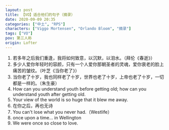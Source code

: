 ```yaml
---
layout: post
title: 【VO】适合他们的句子（摘录）
date: 2020-09-09 20:35
categories: ["中土", "RPS"]
characters: ["Viggo Mortensen", "Orlando Bloom", "摘录"]
tags: ["VO"]
pov: 第三人称
origin: Lofter
---
```


1. 若多年之后我们重逢，我将如何致意，以沉默，以泪水。（拜伦《春逝》）
2. 多少人爱你年轻时的容颜，只有一个人爱你那朝圣者的灵魂，爱你衰老的脸上痛苦的皱纹。（叶芝《当你老了》）
3. 当你老了十岁，我也同样老了十岁，世界也老了十岁，上帝也老了十岁，一切都是一样的。（朱生豪）
4. How can you understand youth before getting old; how can you understand youth after getting old.
5. Your view of the world is so huge that it blew me away.
6. 在你之后，再也无诗
7. You can't lose what you never had.（Westlife）
8. once upon a time... in Wellington
9. We were once so close to love.
